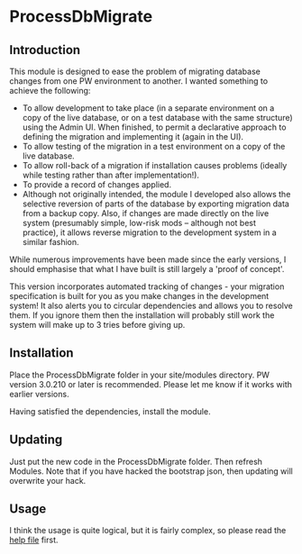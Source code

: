 # ProcessDbMigrate
## Introduction
This module is designed to ease the problem of migrating database changes from one PW environment to another.
I wanted something to achieve the following:

- To allow development to take place (in a separate environment on a copy of the live database, or on a test database with the same structure) using the Admin UI. When finished, to permit a declarative approach to defining the migration and implementing it (again in the UI).
- To allow testing of the migration in a test environment on a copy of the live database.
- To allow roll-back of a migration if installation causes problems (ideally while testing rather than after implementation!).
- To provide a record of changes applied.
- Although not originally intended, the module I developed also allows the selective reversion of parts of the database by exporting migration data from a backup copy.  Also, if changes are made directly on the live system (presumably simple, low-risk mods – although not best practice), it allows reverse migration to the development system in a similar fashion.

While numerous improvements have been made since the early versions, I should emphasise that what I have built is still largely a 'proof of concept'.

This version incorporates automated tracking of changes - your migration specification is built for you as you make changes in the development system! It also alerts you
to circular dependencies and allows you to resolve them. If you ignore them then the installation will probably still work the system will make up to 3 tries before giving up.

## Installation
Place the ProcessDbMigrate folder in your site/modules directory. PW version 3.0.210 or later is recommended. Please let me know if it works with earlier versions.

Having satisfied the dependencies, install the module.

## Updating
Just put the new code in the ProcessDbMigrate folder. Then refresh Modules.
Note that if you have hacked the bootstrap json, then updating will overwrite your hack.

## Usage
I think the usage is quite logical, but it is fairly complex, so please read the [help file](https://metatunes.github.io/DbMigrate/help.html) first.